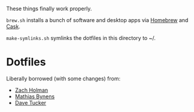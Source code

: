 These things finally work properly.

`brew.sh` installs a bunch of software and desktop apps via [Homebrew](http://brew.sh/) and [Cask](http://caskroom.io/).

`make-symlinks.sh` symlinks the dotfiles in this directory to ~/.

Dotfiles
========
Liberally borrowed (with some changes) from:
- [Zach Holman](https://github.com/holman/dotfiles)
- [Mathias Bynens](https://github.com/mathiasbynens/dotfiles)
- [Dave Tucker](https://github.com/dave-tucker/dotfiles)
